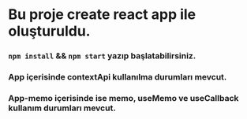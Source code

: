 # Bu proje create react app ile oluşturuldu.

### `npm install` && `npm start` yazıp başlatabilirsiniz.

### App içerisinde contextApi kullanılma durumları mevcut.
### App-memo içerisinde ise memo, useMemo ve useCallback kullanım durumları mevcut.

